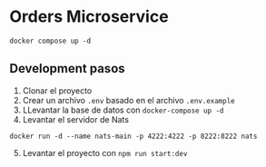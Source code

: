 # Orders Microservice

```
docker compose up -d
```

## Development pasos
1. Clonar el proyecto
2. Crear un archivo `.env` basado en el archivo `.env.example`
3. LLevantar la base de datos con `docker-compose up -d`
4. Levantar el servidor de Nats
```
docker run -d --name nats-main -p 4222:4222 -p 8222:8222 nats
```
5. Levantar el proyecto con `npm run start:dev`